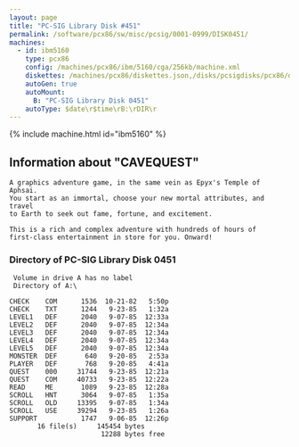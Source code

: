 ```yaml
---
layout: page
title: "PC-SIG Library Disk #451"
permalink: /software/pcx86/sw/misc/pcsig/0001-0999/DISK0451/
machines:
  - id: ibm5160
    type: pcx86
    config: /machines/pcx86/ibm/5160/cga/256kb/machine.xml
    diskettes: /machines/pcx86/diskettes.json,/disks/pcsigdisks/pcx86/diskettes.json
    autoGen: true
    autoMount:
      B: "PC-SIG Library Disk 0451"
    autoType: $date\r$time\rB:\rDIR\r
---
```


{% include machine.html id="ibm5160" %}

## Information about "CAVEQUEST"

    A graphics adventure game, in the same vein as Epyx's Temple of Aphsai.
    You start as an immortal, choose your new mortal attributes, and travel
    to Earth to seek out fame, fortune, and excitement.
    
    This is a rich and complex adventure with hundreds of hours of
    first-class entertainment in store for you. Onward!

### Directory of PC-SIG Library Disk 0451

     Volume in drive A has no label
     Directory of A:\

    CHECK    COM      1536  10-21-82   5:50p
    CHECK    TXT      1244   9-23-85   1:32a
    LEVEL1   DEF      2040   9-07-85  12:33a
    LEVEL2   DEF      2040   9-07-85  12:34a
    LEVEL3   DEF      2040   9-07-85  12:34a
    LEVEL4   DEF      2040   9-07-85  12:34a
    LEVEL5   DEF      2040   9-07-85  12:34a
    MONSTER  DEF       640   9-20-85   2:53a
    PLAYER   DEF       768   9-20-85   4:41a
    QUEST    000     31744   9-23-85  12:21a
    QUEST    COM     40733   9-23-85  12:22a
    READ     ME       1089   9-23-85  12:28a
    SCROLL   HNT      3064   9-07-85   1:35a
    SCROLL   OLD     13395   9-07-85   1:34a
    SCROLL   USE     39294   9-23-85   1:26a
    SUPPORT           1747   9-06-85  12:26p
           16 file(s)     145454 bytes
                           12288 bytes free

